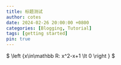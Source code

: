 ```yaml
---
title: 标题测试
author: cotes
date: 2024-02-26 20:00:00 +0800
categories: [Blogging, Tutorial]
tags: [getting started]
pin: true
---
```


$ \left \{x\in\mathbb R: x^2-x+1 \lt 0 \right \} $

